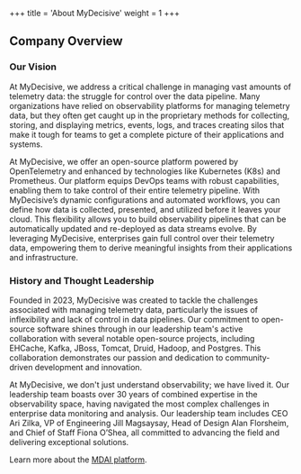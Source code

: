 +++
title = 'About MyDecisive'
weight = 1
+++

## Company Overview

### Our Vision

At MyDecisive, we address a critical challenge in managing vast amounts of telemetry data: the struggle for control over the data pipeline. Many organizations have relied on observability platforms for managing telemetry data, but they often get caught up in the proprietary methods for collecting, storing, and displaying metrics, events, logs, and traces creating silos that make it tough for teams to get a complete picture of their applications and systems.

At MyDecisive, we offer an open-source platform powered by OpenTelemetry and enhanced by technologies like Kubernetes (K8s) and Prometheus. Our platform equips DevOps teams with robust capabilities, enabling them to take control of their entire telemetry pipeline. With MyDecisive’s dynamic configurations and automated workflows, you can define how data is collected, presented, and utilized before it leaves your cloud. This flexibility allows you to build observability pipelines that can be automatically updated and re-deployed as data streams evolve. By leveraging MyDecisive, enterprises gain full control over their telemetry data, empowering them to derive meaningful insights from their applications and infrastructure.

### History and Thought Leadership

Founded in 2023, MyDecisive was created to tackle the challenges associated with managing telemetry data, particularly the issues of inflexibility and lack of control in data pipelines. Our commitment to open-source software shines through in our leadership team's active collaboration with several notable open-source projects, including EHCache, Kafka, JBoss, Tomcat, Druid, Hadoop, and Postgres. This collaboration demonstrates our passion and dedication to community-driven development and innovation.

At MyDecisive, we don't just understand observability; we have lived it. Our leadership team boasts over 30 years of combined expertise in the observability space, having navigated the most complex challenges in enterprise data monitoring and analysis. Our leadership team includes CEO Ari Zilka, VP of Engineering Jill Magsaysay, Head of Design Alan Florsheim, and Chief of Staff Fiona O’Shea, all committed to advancing the field and delivering exceptional solutions.

Learn more about the [MDAI platform](platform.html).
